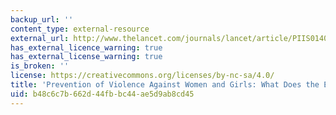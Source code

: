 ```yaml
---
backup_url: ''
content_type: external-resource
external_url: http://www.thelancet.com/journals/lancet/article/PIIS0140-6736(14)61703-7/
has_external_licence_warning: true
has_external_license_warning: true
is_broken: ''
license: https://creativecommons.org/licenses/by-nc-sa/4.0/
title: 'Prevention of Violence Against Women and Girls: What Does the Evidence Say?'
uid: b48c6c7b-662d-44fb-bc44-ae5d9ab8cd45
---
```

